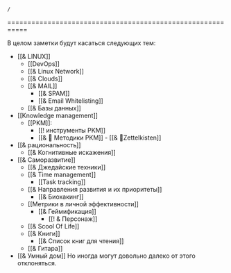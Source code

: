``` ActivityHistory
/
```
===========================================================


В целом заметки будут касаться следующих тем:
- [[& LINUX]]
	- [[DevOps]]
	- [[& Linux Network]]
	- [[& Clouds]]
	- [[& MAIL]]
		- [[& SPAM]]
		- [[& Email Whitelisting]]
	- [[& Базы данных]]
- [[Knowledge management]]
	- [[PKM]]:
		- [[! инструменты PKM]]
		- [[& 🌱️ Методики PKM]]
			- [[& 🌲️Zettelkisten]]
- [[& рациональность]]
	- [[& Когнитивные искажения]]
- [[& Саморазвитие]]
	- [[& Джедайские техники]]
	 - [[& Time management]]
		 - [[Task tracking]]
	- [[& Направления развития и их приоритеты]]
		- [[& Биохакинг]]
	- [[Метрики в личной эффективности]]
		- [[& Геймификация]]
			- [[! & Персонаж]]
	- [[& Scool Of Life]]
	- [[& Книги]]
		- [[&  Список книг для чтения]]
	- [[& Гитара]]
- [[& Умный дом]]
Но иногда могут довольно далеко от этого отклоняться.
